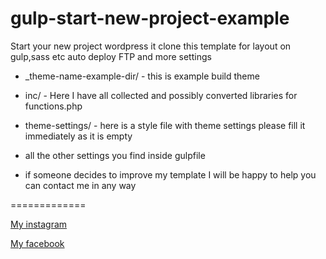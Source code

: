 # gulp-start-new-project-example
Start your new project wordpress it clone this template 
for layout on gulp,sass etc auto deploy FTP and more settings



- _theme-name-example-dir/ - this is example build theme


- inc/ - Here I have all collected and possibly converted libraries for 
functions.php 

- theme-settings/ - here is a style file with theme settings
please fill it immediately as it is empty

- all the other settings you find inside gulpfile

- if someone decides to improve my template I will be happy to help
you can contact me in any way

=============

[My instagram](https://www.instagram.com/merely_igor/)

[My facebook](https://www.facebook.com/profile.php?id=100009211659134)